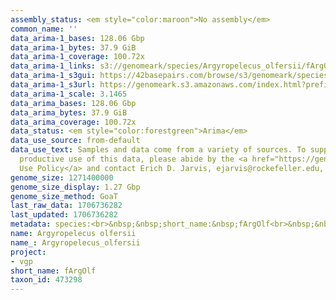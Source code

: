```yaml
---
assembly_status: <em style="color:maroon">No assembly</em>
common_name: ''
data_arima-1_bases: 128.06 Gbp
data_arima-1_bytes: 37.9 GiB
data_arima-1_coverage: 100.72x
data_arima-1_links: s3://genomeark/species/Argyropelecus_olfersii/fArgOlf1/genomic_data/arima/<br>
data_arima-1_s3gui: https://42basepairs.com/browse/s3/genomeark/species/Argyropelecus_olfersii/fArgOlf1/genomic_data/arima/
data_arima-1_s3url: https://genomeark.s3.amazonaws.com/index.html?prefix=species/Argyropelecus_olfersii/fArgOlf1/genomic_data/arima/
data_arima-1_scale: 3.1465
data_arima_bases: 128.06 Gbp
data_arima_bytes: 37.9 GiB
data_arima_coverage: 100.72x
data_status: <em style="color:forestgreen">Arima</em>
data_use_source: from-default
data_use_text: Samples and data come from a variety of sources. To support fair and
  productive use of this data, please abide by the <a href="https://genome10k.soe.ucsc.edu/data-use-policies/">Data
  Use Policy</a> and contact Erich D. Jarvis, ejarvis@rockefeller.edu, with any questions.
genome_size: 1271400000
genome_size_display: 1.27 Gbp
genome_size_method: GoaT
last_raw_data: 1706736282
last_updated: 1706736282
metadata: species:<br>&nbsp;&nbsp;short_name:&nbsp;fArgOlf<br>&nbsp;&nbsp;name:&nbsp;Argyropelecus&nbsp;olfersii<br>&nbsp;&nbsp;taxon_id:&nbsp;473298<br>&nbsp;&nbsp;common_name:&nbsp;<br>&nbsp;&nbsp;order:<br>&nbsp;&nbsp;&nbsp;&nbsp;name:&nbsp;Stomiiformes<br>&nbsp;&nbsp;family:<br>&nbsp;&nbsp;&nbsp;&nbsp;name:&nbsp;Sternoptychidae<br>&nbsp;&nbsp;individuals:<br>&nbsp;&nbsp;&nbsp;&nbsp;-&nbsp;short_name:&nbsp;fArgOlf1<br>&nbsp;&nbsp;&nbsp;&nbsp;&nbsp;&nbsp;biosample_id:&nbsp;SAMEA114095162<br>&nbsp;&nbsp;&nbsp;&nbsp;&nbsp;&nbsp;sex:<br>&nbsp;&nbsp;genome_size:&nbsp;1271400000<br>&nbsp;&nbsp;genome_size_method:&nbsp;GoaT<br>&nbsp;&nbsp;project:&nbsp;[&nbsp;vgp&nbsp;]<br>
name: Argyropelecus olfersii
name_: Argyropelecus_olfersii
project:
- vgp
short_name: fArgOlf
taxon_id: 473298
---
```

